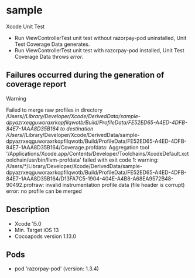 # sample
Xcode Unit Test
* Run ViewControllerTest unit test without razorpay-pod uninstalled, Unit Test Coverage Data generates.
* Run ViewControllerTest unit test with razorpay-pod installed, Unit Test Coverage Data throws _error_.

## Failures occurred during the generation of coverage report
> [!WARNING]
> Failed to merge raw profiles in directory /Users/*/Library/Developer/Xcode/DerivedData/sample-dpyazrxeqguworaxrkopfilqwotb/Build/ProfileData/FE52ED65-A4ED-4DFB-84E7-1AAA8D35B164 to destination /Users/*/Library/Developer/Xcode/DerivedData/sample-dpyazrxeqguworaxrkopfilqwotb/Build/ProfileData/FE52ED65-A4ED-4DFB-84E7-1AAA8D35B164/Coverage.profdata: Aggregation tool '/Applications/Xcode.app/Contents/Developer/Toolchains/XcodeDefault.xctoolchain/usr/bin/llvm-profdata' failed with exit code 1: warning: /Users/*/Library/Developer/Xcode/DerivedData/sample-dpyazrxeqguworaxrkopfilqwotb/Build/ProfileData/FE52ED65-A4ED-4DFB-84E7-1AAA8D35B164/D13FA7C5-1904-404E-A4B8-A68EA9572B48-90492.profraw: invalid instrumentation profile data (file header is corrupt)
error: no profile can be merged


## Description
* Xcode 15.0
* Min. Target iOS 13
* Cocoapods version 1.13.0

## Pods
* pod 'razorpay-pod' (version: 1.3.4)
